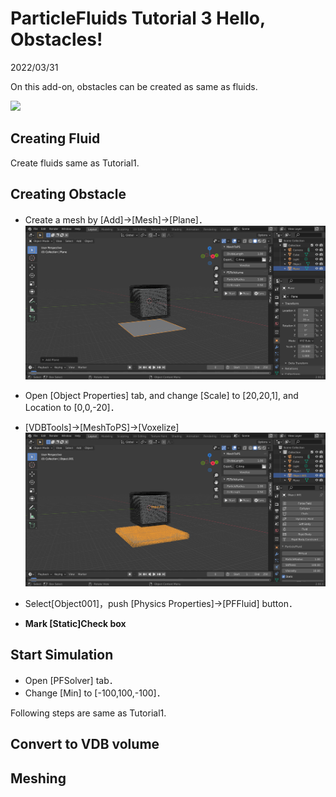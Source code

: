 # ParticleFluids Tutorial 3 Hello, Obstacles!

2022/03/31 

On this add-on, obstacles can be created as same as fluids.

[![](https://img.youtube.com/vi/ZdV1nFPjT_k/0.jpg)](https://www.youtube.com/watch?v=ZdV1nFPjT_k)

## Creating Fluid
Create fluids same as Tutorial1.

## Creating Obstacle

- Create a mesh by [Add]->[Mesh]->[Plane]．
![StaticMesh](./images/StaticMesh.png) 

- Open [Object Properties] tab, and change [Scale] to [20,20,1], and Location to [0,0,-20]．

- [VDBTools]->[MeshToPS]->[Voxelize]
![StaticMesh](./images/StaticPS.png) 

- Select[Object001]，push [Physics Properties]->[PFFluid] button．
- **Mark [Static]Check box**

## Start Simulation
 - Open [PFSolver] tab．
 - Change [Min] to [-100,100,-100]．

Following steps are same as Tutorial1.

## Convert to VDB volume

## Meshing